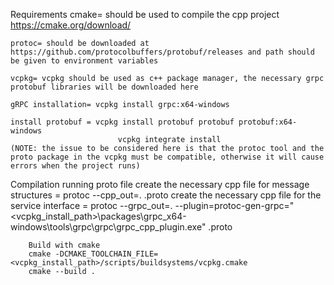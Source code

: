 Requirements
    	cmake= should be used to compile the cpp project https://cmake.org/download/ 

	protoc= should be downloaded at https://github.com/protocolbuffers/protobuf/releases and path should be given to environment variables 

	vcpkg= vcpkg should be used as c++ package manager, the necessary grpc protobuf libraries will be downloaded here

	gRPC installation= vcpkg install grpc:x64-windows

	install protobuf = vcpkg install protobuf protobuf protobuf:x64-windows
                            vcpkg integrate install
	(NOTE: the issue to be considered here is that the protoc tool and the proto package in the vcpkg must be compatible, otherwise it will cause errors when the project runs)


Compilation
    	running proto file 
        create the necessary cpp file for message structures = protoc --cpp_out=. <YourProtoFile>.proto
        create the necessary cpp file for the service interface = protoc --grpc_out=. --plugin=protoc-gen-grpc="<vcpkg_install_path>\packages\grpc_x64-windows\tools\grpc\grpc\grpc_cpp_plugin.exe" <YourProtoFile>.proto                           
    
    	Build with cmake   
        cmake -DCMAKE_TOOLCHAIN_FILE=<vcpkg_install_path>/scripts/buildsystems/vcpkg.cmake
        cmake --build .